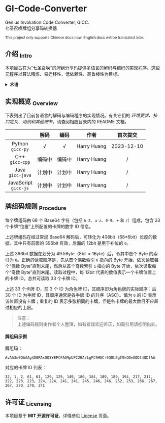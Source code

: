 GI-Code-Converter
==========
Genius Invokation Code Converter, GICC.  
七圣召唤牌组分享码转换器  

<sup> This project only supports Chinese docs now. English docs will be translated later. </sup>

## 介绍 <sub>Intro</sub>
本项目旨在为“七圣召唤”的牌组分享码提供多语言的解码与编码的实现程序。这些元程序以算法精炼、易迁移性、低依赖性、高鲁棒性为目标。

<details>
<summary><b>术语</b></summary>

- “七圣召唤”（_Genius Invokation TCG_），是游戏《原神（_Genshin Impact_）》中的一种卡牌玩法。该玩法由2名玩家使用各自的牌组，按照一定的出牌顺序进行多轮对局，直到其中一方的角色牌全部被击倒时判定另一方获胜。

- 牌组（Deck），是由 3 张角色牌（Character Card）与 30 张行动牌（Action Card，包括装备牌、支援牌和事件牌）组成的 33 张卡牌的组合。

- 牌组分享码（Sharing Code，下简称“牌组码”），是代表某个特定牌组的完整卡牌组成的定长字符串。

- 解码（Decoding），在本项目中指的是将牌组码解析为 33 张卡牌的 ID 信息；编码（Encoding），则指的是将上述 ID 信息转换为牌组码。

</details>


## 实现概览 <sub>Overview</sub>
下表列出了目前各语言的解码与编码程序的实现情况。有关它们的 _环境要求、接口定义、用例和其他细节_，请查阅相应目录内的 README 文档。

|  | 解码 | 编码 | 作者 | 首次提交 |
|:---:|:---:|:---:|:---:|:---:|
| Python<br>`gicc-py` | √ | √ | Harry Huang | 2023-12-10 |
| C++<br>`gicc-cpp`  | 编码中 | 编码中 | Harry Huang | / |
| Java<br>`gicc-java`  | 计划中 | 计划中 | Harry Huang | / |
| JavaScript<br>`gicc-js`  | 计划中 | 计划中 | Harry Huang | / |


## 牌组码规则 <sub>Procedure</sub>
每个牌组码由 68 个 Base64 字符（包括 `A-Z`、`a-z`、`0-9`、`+` 和 `/`）组成，包含 33 个卡牌“位置”上所配置的卡牌的数字 ID 信息。

上述牌组码在经过常规 Base64 解码后，可转化为 408bit（68*6bit）长度的数据。其中只有前面的 396bit 有效，后面的 12bit 是用于补位的 `0`。

上述 396bit 数据在划分为 49.5Byte（8bit = 1Byte）后，令其中首个 Byte 的索引为 `0`。正确的读取顺序是，先从首个偶数索引 `0` 指向的 Byte 开始，依次读取每个“偶数 Byte”直到末尾，然后从首个奇数索引 `1` 指向的 Byte 开始，依次读取每个“奇数 Byte”直到末尾。读取过程中，每 12bit 代表的数值表示一个卡牌位置上的卡牌 ID。总共可读取 33 个卡牌 ID。

上述 33 个卡牌 ID，前 3 个 ID 为角色牌 ID，其顺序即为角色牌的实际顺序；后 30 个 ID 为手牌 ID，其顺序通常是各手牌 ID 的升序（ASC）。值为 `0` 的 ID 表示该位置没有卡牌；重复的 ID 表示多张相同的卡牌，但是各卡牌的最大数目不应超过相应的上限。

> 注意：  
> 上述编码规则由作者个人整理，如有错误欢迎斧正，如需引用请标明出处。

#### 牌组码示例
牌组码：
```
AvAA3wEOAAAg4D0PAxDQ8YEPCFAQ9pUPC2BA/LgPC9HQCr0QDLEgC9kQDeGQDt4QDfAA
```

对应的卡牌 ID 列表：
```
32, 1, 2, 61, 61, 129, 129, 149, 180, 184, 189, 189, 194, 217, 217, 222, 223, 223, 224, 224, 241, 241, 245, 246, 246, 252, 253, 266, 267, 267, 270, 270, 271
```

## 许可证 <sub>Licensing</sub>
本项目基于 **MIT 开源许可证**，详情参见 [License](https://github.com/isHarryh/GI-Code-Converter/blob/main/LICENSE) 页面。
